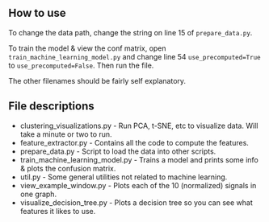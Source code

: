 How to use
----------

To change the data path, change the string on line 15 of `prepare_data.py`.


To train the model & view the conf matrix, open `train_machine_learning_model.py` and change line 54 `use_precomputed=True` to `use_precomputed=False`. Then run the file.

The other filenames should be fairly self explanatory.


File descriptions
-----------------

* clustering_visualizations.py - Run PCA, t-SNE, etc to visualize data. Will take a minute or two to run.
* feature_extractor.py - Contains all the code to compute the features.
* prepare_data.py - Script to load the data into other scripts.
* train_machine_learning_model.py - Trains a model and prints some info & plots the confusion matrix.
* util.py - Some general utilities not related to machine learning.
* view_example_window.py - Plots each of the 10 (normalized) signals in one graph.
* visualize_decision_tree.py - Plots a decision tree so you can see what features it likes to use.
